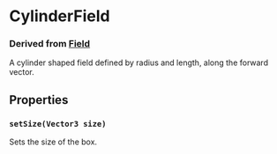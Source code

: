 # CylinderField
### Derived from [Field](Field)
A cylinder shaped field defined by radius and length, along the forward vector.

## Properties
### `setSize(Vector3 size)`
Sets the size of the box.